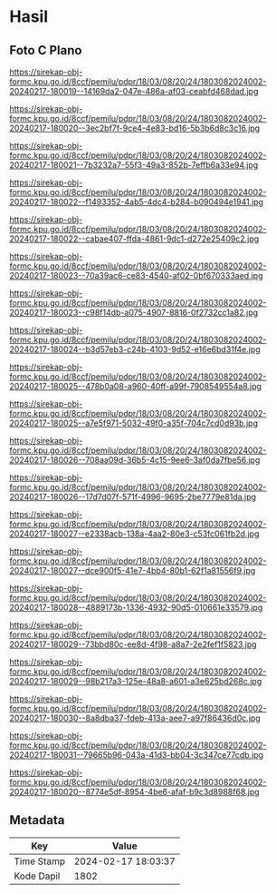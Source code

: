 # Hasil

## Foto C Plano

https://sirekap-obj-formc.kpu.go.id/8ccf/pemilu/pdpr/18/03/08/20/24/1803082024002-20240217-180019--14169da2-047e-486a-af03-ceabfd468dad.jpg

https://sirekap-obj-formc.kpu.go.id/8ccf/pemilu/pdpr/18/03/08/20/24/1803082024002-20240217-180020--3ec2bf7f-9ce4-4e83-bd16-5b3b6d8c3c16.jpg

https://sirekap-obj-formc.kpu.go.id/8ccf/pemilu/pdpr/18/03/08/20/24/1803082024002-20240217-180021--7b3232a7-55f3-49a3-852b-7effb6a33e94.jpg

https://sirekap-obj-formc.kpu.go.id/8ccf/pemilu/pdpr/18/03/08/20/24/1803082024002-20240217-180022--f1493352-4ab5-4dc4-b284-b090494e1941.jpg

https://sirekap-obj-formc.kpu.go.id/8ccf/pemilu/pdpr/18/03/08/20/24/1803082024002-20240217-180022--cabae407-ffda-4861-9dc1-d272e25409c2.jpg

https://sirekap-obj-formc.kpu.go.id/8ccf/pemilu/pdpr/18/03/08/20/24/1803082024002-20240217-180023--70a39ac6-ce83-4540-af02-0bf670333aed.jpg

https://sirekap-obj-formc.kpu.go.id/8ccf/pemilu/pdpr/18/03/08/20/24/1803082024002-20240217-180023--c98f14db-a075-4907-8816-0f2732cc1a82.jpg

https://sirekap-obj-formc.kpu.go.id/8ccf/pemilu/pdpr/18/03/08/20/24/1803082024002-20240217-180024--b3d57eb3-c24b-4103-9d52-e16e6bd31f4e.jpg

https://sirekap-obj-formc.kpu.go.id/8ccf/pemilu/pdpr/18/03/08/20/24/1803082024002-20240217-180025--478b0a08-a960-40ff-a99f-7908549554a8.jpg

https://sirekap-obj-formc.kpu.go.id/8ccf/pemilu/pdpr/18/03/08/20/24/1803082024002-20240217-180025--a7e5f971-5032-49f0-a35f-704c7cd0d93b.jpg

https://sirekap-obj-formc.kpu.go.id/8ccf/pemilu/pdpr/18/03/08/20/24/1803082024002-20240217-180026--708aa09d-36b5-4c15-9ee6-3af0da7fbe56.jpg

https://sirekap-obj-formc.kpu.go.id/8ccf/pemilu/pdpr/18/03/08/20/24/1803082024002-20240217-180026--17d7d07f-571f-4996-9695-2be7779e81da.jpg

https://sirekap-obj-formc.kpu.go.id/8ccf/pemilu/pdpr/18/03/08/20/24/1803082024002-20240217-180027--e2338acb-138a-4aa2-80e3-c53fc061fb2d.jpg

https://sirekap-obj-formc.kpu.go.id/8ccf/pemilu/pdpr/18/03/08/20/24/1803082024002-20240217-180027--dce900f5-41e7-4bb4-80b1-62f1a81556f9.jpg

https://sirekap-obj-formc.kpu.go.id/8ccf/pemilu/pdpr/18/03/08/20/24/1803082024002-20240217-180028--4889173b-1336-4932-90d5-010661e33579.jpg

https://sirekap-obj-formc.kpu.go.id/8ccf/pemilu/pdpr/18/03/08/20/24/1803082024002-20240217-180029--73bbd80c-ee8d-4f98-a8a7-2e2fef1f5823.jpg

https://sirekap-obj-formc.kpu.go.id/8ccf/pemilu/pdpr/18/03/08/20/24/1803082024002-20240217-180029--98b217a3-125e-48a8-a601-a3e625bd268c.jpg

https://sirekap-obj-formc.kpu.go.id/8ccf/pemilu/pdpr/18/03/08/20/24/1803082024002-20240217-180030--8a8dba37-fdeb-413a-aee7-a97f86436d0c.jpg

https://sirekap-obj-formc.kpu.go.id/8ccf/pemilu/pdpr/18/03/08/20/24/1803082024002-20240217-180031--79665b96-043a-41d3-bb04-3c347ce77cdb.jpg

https://sirekap-obj-formc.kpu.go.id/8ccf/pemilu/pdpr/18/03/08/20/24/1803082024002-20240217-180020--8774e5df-8954-4be6-afaf-b9c3d8988f68.jpg


## Metadata

| Key        | Value               |
| ---------- | ------------------- |
| Time Stamp | 2024-02-17 18:03:37 |
| Kode Dapil | 1802                |



